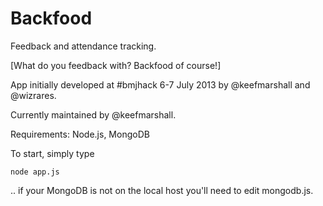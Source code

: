 Backfood
=========

Feedback and attendance tracking.

[What do you feedback with? Backfood of course!]

App initially developed at #bmjhack 6-7 July 2013 by @keefmarshall and @wizrares.

Currently maintained by @keefmarshall.

Requirements: Node.js, MongoDB

To start, simply type

    node app.js

.. if your MongoDB is not on the local host you'll need to edit mongodb.js.
